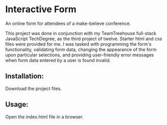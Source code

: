 # Interactive Form

An online form for attendees of a make-believe conference.

This project was done in conjunction with my TeamTreehouse full-stack JavaScript TechDegree, as the third project of twelve. Starter html and css files were provided for me. I was tasked with programming the form's functionality, validating form data, changing the appearance of the form upon particular selections, and providing user-friendly error messages when form data entered by a user is found invalid.

## Installation:

Download the project files.

## Usage:

Open the index.html file in a browser.
